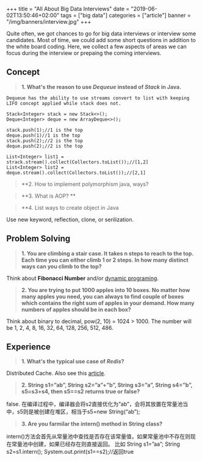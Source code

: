 +++
title = "All About Big Data Interviews"
date = "2019-06-02T13:50:46+02:00"
tags = ["big data"]
categories = ["article"]
banner = "/img/banners/interview.jpg"
+++

Quite often, we got chances to go for big data interviews or interview some candidates. Most of time, we could add some short questions in addition to the white board coding. Here, we collect a few aspects of areas we can focus during the interview or prepaing the coming interviews.

## Concept
>**1. What's the reason to use *Dequeue* instead of *Stack* in Java.**

```
Dequeue has the ability to use streams convert to list with keeping LIFO concept applied while stack does not.

Stack<Integer> stack = new Stack<>();
Deque<Integer> deque = new ArrayDeque<>();

stack.push(1);//1 is the top
deque.push(1)//1 is the top
stack.push(2);//2 is the top
deque.push(2);//2 is the top

List<Integer> list1 = strack.stream().collect(Collectors.toList());//[1,2]
List<Integer> list2 = deque.stream().collect(Collectors.toList());//[2,1]
```

>**2. How to implement polymorphism java, ways?


>**3. What is AOP? **


>**4. List ways to create object in Java

Use new keyword, reflection, clone, or serilization.


## Problem Solving
>**1. You are climbing a stair case. It takes n steps to reach to the top. Each time you can either climb 1 or 2 steps. In how many distinct ways can you climb to the top?**

Think about **Fibonacci Number** and/or [dynamic programing](https://leetcode.com/problems/climbing-stairs/solution/).

>**2. You are trying to put 1000 apples into 10 boxes. No matter how many apples you need, you can always to find couple of boxes which contains the right sum of apples in your demand. How many numbers of apples should be in each box?**

Think about binary to decimal, pow(2, 10) = 1024 > 1000. The number will be 1, 2, 4, 8, 16, 32, 64, 128, 256, 512, 486.

## Experience
>**1. What's the typical use case of *Redis*?**

Distributed Cache. Also see this [article](https://datafibers-community.github.io/blog/2019/05/20/2019-05-20-use-redis-lock-for-seckill/).

>**2. String s1=”ab”, String s2=”a”+”b”, String s3=”a”, String s4=”b”, s5=s3+s4, then s5==s2 returns true or false?**

false. 在编译过程中，编译器会将s2直接优化为”ab”，会将其放置在常量池当中，s5则是被创建在堆区，相当于s5=new String(“ab”);

>**3. Are you farmilar the intern() method in String class?**

intern()方法会首先从常量池中查找是否存在该常量值，如果常量池中不存在则现在常量池中创建，如果已经存在则直接返回。
比如 
String s1=”aa”; 
String s2=s1.intern(); 
System.out.print(s1==s2);//返回true


 
